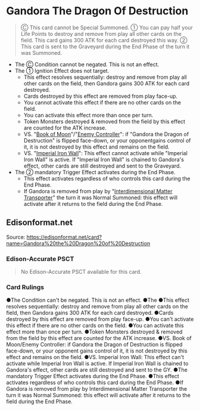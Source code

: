 # Gandora The Dragon Of Destruction

> Ⓒ This card cannot be Special Summoned. ① You can pay half your Life Points to destroy and remove from play all other cards on the field. This card gains 300 ATK for each card destroyed this way. ② This card is sent to the Graveyard during the End Phase of the turn it was Summoned.

*   The Ⓒ Condition cannot be negated. This is not an effect.
*   The ① Ignition Effect does not target.
    *   This effect resolves sequentially: destroy and remove from play all other cards on the field, then Gandora gains 300 ATK for each card destroyed.
    *   Cards destroyed by this effect are removed from play face-up.
    *   You cannot activate this effect if there are no other cards on the field.
    *   You can activate this effect more than once per turn.
    *   Token Monsters destroyed & removed from the field by this effect are counted for the ATK increase.
    *   VS. "[Book of Moon](https://yugipedia.com/wiki/Book_of_Moon)"/"[Enemy Controller](https://yugipedia.com/wiki/Enemy_Controller)": if "Gandora the Dragon of Destruction" is flipped face-down, or your opponentgains control of it, it is not destroyed by this effect and remains on the field.
    *   VS. "[Imperial Iron Wall](https://yugipedia.com/wiki/Imperial_Iron_Wall)": This effect cannot activate while "Imperial Iron Wall" is active. If "Imperial Iron Wall" is chained to Gandora's effect, other cards are still destroyed and sent to the Graveyard.
*   The ② mandatory Trigger Effect activates during the End Phase.
    *   This effect activates regardless of who controls this card during the End Phase.
    *   If Gandora is removed from play by "[Interdimensional Matter Transporter](https://yugipedia.com/wiki/Interdimensional_Matter_Transporter)" the turn it was Normal Summoned: this effect will activate after it returns to the field during the End Phase.

## Edisonformat.net

Source: https://edisonformat.net/card?name=Gandora%20the%20Dragon%20of%20Destruction

### Edison-Accurate PSCT

> No Edison-Accurate PSCT available for this card.

### Card Rulings

●The Condition can't be negated. This is not an effect.
●The ●This effect resolves sequentially: destroy and remove from play all other cards on the field, then Gandora gains 300 ATK for each card destroyed.
●Cards destroyed by this effect are removed from play face-up.
●You can't activate this effect if there are no other cards on the field.
●You can activate this effect more than once per turn.
●Token Monsters destroyed & removed from the field by this effect are counted for the ATK increase.
●VS. Book of Moon/Enemy Controller: if Gandora the Dragon of Destruction is flipped face-down, or your opponent gains control of it, it is not destroyed by this effect and remains on the field.
●VS. Imperial Iron Wall: This effect can't activate while Imperial Iron Wall is active. If Imperial Iron Wall is chained to Gandora's effect, other cards are still destroyed and sent to the GY.
●The mandatory Trigger Effect activates during the End Phase.
●This effect activates regardless of who controls this card during the End Phase.
●If Gandora is removed from play by Interdimensional Matter Transporter the turn it was Normal Summoned: this effect will activate after it returns to the field during the End Phase.
            